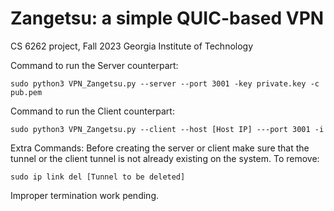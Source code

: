 # Zangetsu: a simple QUIC-based VPN

CS 6262 project, Fall 2023
Georgia Institute of Technology

Command to run the Server counterpart:
```
sudo python3 VPN_Zangetsu.py --server --port 3001 -key private.key -c pub.pem
```

Command to run the Client counterpart:
```
sudo python3 VPN_Zangetsu.py --client --host [Host IP] ---port 3001 -i
```

Extra Commands:
Before creating the server or client make sure that the tunnel or the client tunnel is not already existing on the system. To remove:
```
sudo ip link del [Tunnel to be deleted]
```

Improper termination work pending.
